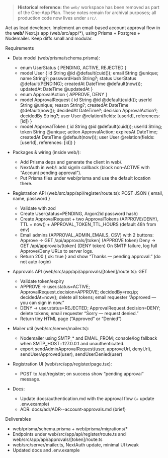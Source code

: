 > **Historical reference:** the `web/` workspace has been removed as part of the One-App Plan. These notes remain for archival purposes; all production code now lives under `src/`.

Act as lead developer. Implement an email-based account approval flow in the **web/** Next.js app (web/src/app/*), using Prisma + Postgres + Nodemailer. Keep diffs small and modular.

Requirements
- Data model (web/prisma/schema.prisma):
  - enum UserStatus { PENDING, ACTIVE, REJECTED }
  - model User { id String @id @default(cuid()); email String @unique; name String?; passwordHash String?; status UserStatus @default(PENDING); createdAt DateTime @default(now()); updatedAt DateTime @updatedAt }
  - enum ApprovalAction { APPROVE, DENY }
  - model ApprovalRequest { id String @id @default(cuid()); userId String @unique; reason String?; createdAt DateTime @default(now()); decidedAt DateTime?; decision ApprovalAction?; decidedBy String?; user User @relation(fields: [userId], references: [id]) }
  - model ApprovalToken { id String @id @default(cuid()); userId String; token String @unique; action ApprovalAction; expiresAt DateTime; createdAt DateTime @default(now()); user User @relation(fields: [userId], references: [id]) }

- Packages & wiring (inside web/):
  - Add Prisma deps and generate the client in web/.
  - NextAuth in web/: add signIn callback (block non-ACTIVE with “Account pending approval”).
  - Put Prisma files under web/prisma and use the default location there.

- Registration API (web/src/app/api/register/route.ts): POST JSON { email, name, password }
  - Validate with zod
  - Create User(status=PENDING, Argon2id password hash)
  - Create ApprovalRequest + two ApprovalTokens (APPROVE/DENY), TTL = now() + APPROVAL_TOKEN_TTL_HOURS (default 48h from env)
  - Email admins (APPROVAL_ADMIN_EMAILS, CSV) with 2 buttons:
      Approve → GET /api/approvals/[token]   (APPROVE token)
      Deny    → GET /api/approvals/[token]   (DENY token)
    On SMTP failure, log full Approve/Deny URLs to server logs.
  - Return 200 { ok: true } and show “Thanks — pending approval.” (do not auto-login)

- Approvals API (web/src/app/api/approvals/[token]/route.ts): GET
  - Validate token/expiry
  - APPROVE → user.status=ACTIVE; ApprovalRequest.decision=APPROVE; decidedBy=req.ip; decidedAt=now(); delete all tokens; email requester “Approved — you can sign in now.”
  - DENY    → user.status=REJECTED; ApprovalRequest.decision=DENY; delete tokens; email requester “Sorry — request denied.”
  - Return tiny HTML page (“Approved” or “Denied”)

- Mailer util (web/src/server/mailer.ts):
  - Nodemailer using SMTP_* and EMAIL_FROM; console/log fallback when SMTP_HOST=127.0.0.1 and unauthenticated.
  - export sendAdminApprovalRequest(user, approveUrl, denyUrl), sendUserApproved(user), sendUserDenied(user)

- Registration UI (web/src/app/register/page.tsx):
  - POST to /api/register; on success show “pending approval” message.

- Docs:
  - Update docs/authentication.md with the approval flow (+ update .env.example)
  - ADR: docs/adr/ADR-<YYYYMMDD>-account-approvals.md (brief)

Deliverables
- web/prisma/schema.prisma + web/prisma/migrations/*
- Endpoints under web/src/app/api/register/route.ts and web/src/app/api/approvals/[token]/route.ts
- web/src/server/mailer.ts, NextAuth update, minimal UI tweak
- Updated docs and .env.example
